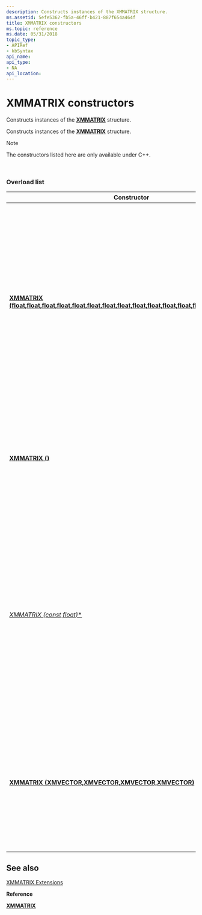 ```yaml
---
description: Constructs instances of the XMMATRIX structure.
ms.assetid: 5efe5362-fb5a-46ff-b421-887f654a464f
title: XMMATRIX constructors
ms.topic: reference
ms.date: 05/31/2018
topic_type: 
- APIRef
- kbSyntax
api_name: 
api_type: 
- NA
api_location: 
---
```


# XMMATRIX constructors

Constructs instances of the [**XMMATRIX**](/windows/win32/api/directxmath/ns-directxmath-xmmatrix) structure.

Constructs instances of the [**XMMATRIX**](/windows/win32/api/directxmath/ns-directxmath-xmmatrix) structure.

> [!Note]  
> The constructors listed here are only available under C++.

 

### Overload list




| Constructor | Description | 
|-------------|-------------|
| [**XMMATRIX (float,float,float,float,float,float,float,float,float,float,float,float,float,float,float,float)**](/windows/desktop/api/directxmath/nf-directxmath-xmmatrix-xmmatrix(float_float_float_float_float_float_float_float_float_float_float_float_float_float_float_float)) | Initializes a new instance of the <code>XMMATRIX</code> structure from sixteen scalar <code>float</code> values. <br> Initializes a new instance of the [**XMMATRIX**](/windows/desktop/api/directxmath/ns-directxmath-xmmatrix) structure from sixteen scalar <code>float</code> values. <br> **Note:** This constructor is only available when developing with C++.<br> | 
| [**XMMATRIX ()**](/windows/desktop/api/directxmath/nf-directxmath-xmmatrix-xmmatrix(constfloat)) | Default constructor for <code>XMMATRIX</code>.<br> Default constructor for [**XMMATRIX**](/windows/desktop/api/directxmath/ns-directxmath-xmmatrix).<br> **Note:** This constructor is only available when developing with C++.<br> | 
| [**XMMATRIX (const float*)**](/windows/desktop/api/directxmath/nf-directxmath-xmmatrix-xmmatrix(constfloat)) | Initializes a new instance of the <code>XMMATRIX</code> structure from a sixteen element <code>float</code> array. <br> Initializes a new instance of the [**XMMATRIX**](/windows/desktop/api/directxmath/ns-directxmath-xmmatrix) structure from a sixteen element <code>float</code> array. <br> **Note:** This constructor is only available when developing with C++.<br> | 
| <a href="/windows/desktop/api/directxmath/nf-directxmath-xmmatrix-xmmatrix(fxmvector_fxmvector_fxmvector_cxmvector)"><strong>XMMATRIX (XMVECTOR,XMVECTOR,XMVECTOR,XMVECTOR)</strong></a> | Initializes a new instance of the <code>XMMATRIX</code> structure from four instances of <code>XMVECTOR</code>.<br /> Initializes a new instance of the <a href="/windows/desktop/api/directxmath/ns-directxmath-xmmatrix"><strong>XMMATRIX</strong></a> structure from four instances of <a href="xmvector-data-type.md"><strong>XMVECTOR Data Type</strong></a><br /> | 




## See also

<dl> <dt>

[XMMATRIX Extensions](ovw-xmmatrix-extensions.md)
</dt> <dt>

**Reference**
</dt> <dt>

[**XMMATRIX**](/windows/win32/api/directxmath/ns-directxmath-xmmatrix)
</dt> </dl>

 

 
